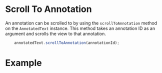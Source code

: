# Scroll To Annotation

An annotation can be scrolled to by using the `scrollToAnnotation` method on the `AnnotatedText` instance. This method
takes an annotation ID as an argument and scrolls the view to that annotation.

```ts
    annotatedText.scrollToAnnotation(annotationId);
``` 

# Example

<div style="display: grid;
  grid-template-columns: repeat(2, 1fr);">
    <div id="annotated-scroll"></div>
</div>


<script setup>
//
import { onMounted } from "vue";

import { clearAnnotatedTextCache} from "@ghentcdh/vue-component-annotated-text";
import { scrollToAnnotation } from "@demo";

onMounted(()=> {
    clearAnnotatedTextCache();
    scrollToAnnotation('annotated-scroll');
});

</script>
